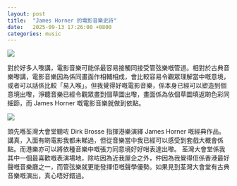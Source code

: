 ```yaml
---
layout: post
title:  "James Horner 的電影音樂史詩"
date:   2025-09-13 17:26:00 +0800
categories: music
---
```

![](https://pub-8c1ddb5aa2ec46d28f40b4295cf14b39.r2.dev/2025/09/5e8a1aa8006e85e97a8229e0b910e744.jpeg)

對於好多人嚟講，電影音樂可能係最容易接觸同接受管弦樂嘅管道。相對於古典音樂嚟講，電影音樂因為係同畫面作相輔相成，會比較容易令觀眾理解當中嘅意境，或者可以話係比較「易入喉」。但我覺得好嘅電影音樂，係本身已經可以塑造到個意境出嚟，淨聽音樂已經令觀眾畫到個草圖出嚟，畫面係為依個草圖填返啲色彩同細節，而 James Horner 嘅電影音樂就做到依點。

![](https://pub-8c1ddb5aa2ec46d28f40b4295cf14b39.r2.dev/2025/09/4a165ff0e0ec6352fd5b03cf120c8a50.jpeg)

頭先喺荃灣大會堂聽咗 Dirk Brosse 指揮港樂演繹 James Horner 嘅經典作品。講真，入面有啲電影我都未睇過，但從音樂當中我已經可以感受到套戲大概會係點。而港樂亦可以將依種音樂中嘅張力同意境好好咁表達出嚟。
荃灣大會堂係我其中一個最喜歡嘅表演場地，除咗因為近我屋企之外，仲因為我覺得佢係香港最好聲嘅音樂廳之一，而管弦樂就更能發揮佢嘅聲學優勢。如果見到荃灣大會堂有古典音樂嘅演出，真心唔好錯過。